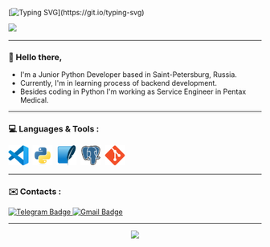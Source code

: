 [![Typing SVG](https://readme-typing-svg.demolab.com?font=Fira+cod&weight=100&size=15&pause=1000&color=7420E6FF&background=FFFDFF00&Center=true&multiline=true&repeat=false&height=90&lines=class+Python_Developer%3A;def+__init__(self%2C+name)%3A;self.name+%3D+name;Person+%3D+Python_Developer("ToshiroAkihabara"))](https://git.io/typing-svg) 

![](https://komarev.com/ghpvc/?username=ToshiroAkihabara&label=OBJECTS+OF+CLASS&style=plastic&color=blueviolet)

---                
### :page_facing_up: Hello there,
- I'm a Junior Python Developer based in Saint-Petersburg, Russia.
- Currently, I'm in learning process of backend development. 
- Besides coding in Python I'm working as Service Engineer in Pentax Medical.
---

### :computer: Languages & Tools :
<div>
  <img src="https://github.com/devicons/devicon/blob/master/icons/vscode/vscode-original.svg" title="VSCode" alt="VSCode" width="40" height="40"/>&nbsp;
  <img src="https://github.com/devicons/devicon/blob/master/icons/python/python-original.svg" title="Python" alt="Python" width="40" height="40"/>&nbsp;
  <img src="https://github.com/devicons/devicon/blob/master/icons/sqlite/sqlite-original.svg" title="Sqlite" alt="Sqlite" width="40" height="40"/>&nbsp;
  <img src="https://github.com/devicons/devicon/blob/master/icons/postgresql/postgresql-original.svg" title="Postgresql" alt="Postgresql" width="40" height="40"/>&nbsp;
  <img src="https://github.com/devicons/devicon/blob/master/icons/git/git-original.svg" title="Git" alt="Git" width="40" height="40"/>&nbsp;
</div>

---

### :envelope: Contacts :
<div id="badges">
  <a href="https://t.me/ToshiroAi">
    <img src="https://img.shields.io/badge/telegram-blue?style=for-the-badge&logo=telegram&logoColor=white" alt="Telegram Badge"/>
  </a>
  <a href="mailto:sojen1970@gmail.com">
    <img src="https://img.shields.io/badge/Gmail-darkviolet?style=for-the-badge&logo=Gmail&logoColor=white" alt="Gmail Badge"/>
  </a>
</div>

---

<div id="header" align="center">
<img src="https://media.giphy.com/media/v1.Y2lkPTc5MGI3NjExdThsYjBpeWl3ZTB5anIyYWliZHV1NHQ0ZjVqbzRoZnFsM2NoMThqbiZlcD12MV9pbnRlcm5hbF9naWZfYnlfaWQmY3Q9dHM/hqU2KkjW5bE2v2Z7Q2/giphy.gif" width="500"/>
</div>

<!--
**ToshiroAkihabara/ToshiroAkihabara** is a ✨ _special_ ✨ repository because its `README.md` (this file) appears on your GitHub profile.

Here are some ideas to get you started:

- 🔭 I’m currently working on ...
- 🌱 I’m currently learning ...
- 👯 I’m looking to collaborate on ...
- 🤔 I’m looking for help with ...
- 💬 Ask me about ...
- 📫 How to reach me: ...
- 😄 Pronouns: ...
- ⚡ Fun fact: ...
-->
